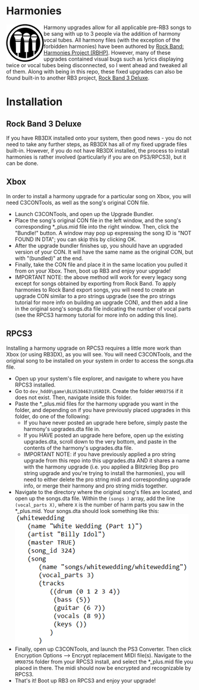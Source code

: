 # Harmonies 

<img src="../dependencies/harm3.png" width="20%" height="20%" align="left"> Harmony upgrades allow for all applicable pre-RB3 songs to be sang with up to 3 people via the addition of harmony vocal tubes. All harmony files (with the exception of the forbidden harmonies) have been authored by [Rock Band: Harmonies Project (RBHP)](https://github.com/FujiSkunk/rbhp). However, many of these upgrades contained visual bugs such as lyrics displaying twice or vocal tubes being disconnected, so I went ahead and tweaked all of them. Along with being in this repo, these fixed upgrades can also be found built-in to another RB3 project, [Rock Band 3 Deluxe](https://github.com/jnackmclain/rock-band-3-deluxe).

# Installation

## Rock Band 3 Deluxe
If you have RB3DX installed onto your system, then good news - you do not need to take any further steps, as RB3DX has all of my fixed upgrade files built-in. However, if you do not have RB3DX installed, the process to install harmonies is rather involved (particularly if you are on PS3/RPCS3), but it can be done.

## Xbox
In order to install a harmony upgrade for a particular song on Xbox, you will need C3CONTools, as well as the song's original CON file.
- Launch C3CONTools, and open up the Upgrade Bundler.
- Place the song's original CON file in the left window, and the song's corresponding *_plus.mid file into the right window. Then, click the "Bundle!" button. A window may pop up expressing the song ID is "NOT FOUND IN DTA"; you can skip this by clicking OK.
- After the upgrade bundler finishes up, you should have an upgraded version of your CON. It will have the same name as the original CON, but with "(bundled)" at the end.
- Finally, take the CON file and place it in the same location you pulled it from on your Xbox. Then, boot up RB3 and enjoy your upgrade!
- IMPORTANT NOTE: the above method will work for every legacy song except for songs obtained by exporting from Rock Band. To apply harmonies to Rock Band export songs, you will need to create an upgrade CON similar to a pro strings upgrade (see the pro strings tutorial for more info on building an upgrade CON), and then add a line in the original song's songs.dta file indicating the number of vocal parts (see the RPCS3 harmony tutorial for more info on adding this line).

## RPCS3
Installing a harmony upgrade on RPCS3 requires a little more work than Xbox (or using RB3DX), as you will see. You will need C3CONTools, and the original song to be installed on your system in order to access the songs.dta file.

- Open up your system's file explorer, and navigate to where you have RPCS3 installed. 
- Go to ```dev_hdd0\game\BLUS30463\USRDIR```. Create the folder ```HMX0756``` if it does not exist. Then, navigate inside this folder.
- Paste the *_plus.mid files for the harmony upgrade you want in the folder, and depending on if you have previously placed upgrades in this folder, do one of the following:
  - If you have never posted an upgrade here before, simply paste the harmony's upgrades.dta file in.
  - If you HAVE posted an upgrade here before, open up the existing upgrades.dta, scroll down to the very bottom, and paste in the contents of the harmony's upgrades.dta file. 
  - IMPORTANT NOTE: if you have previously applied a pro string upgrade from this repo into this upgrades.dta AND it shares a name with the harmony upgrade (i.e. you applied a Blitzkrieg Bop pro string upgrade and you're trying to install the harmonies), you will need to either delete the pro string midi and corresponding upgrade info, or merge their harmony and pro string midis together.
- Navigate to the directory where the original song's files are located, and open up the songs.dta file. Within the ```(songs )``` array, add the line ```(vocal_parts X)```, where ```X``` is the number of harm parts you saw in the *_plus.mid. Your songs.dta should look something like this: ![vocal_parts_example](../dependencies/vocal_parts_example.PNG?raw=true "songs.dta vocal_parts example")
- Finally, open up C3CONTools, and launch the PS3 Converter. Then click Encryption Options --> Encrypt replacement MIDI file(s). Navigate to the ```HMX0756``` folder from your RPCS3 install, and select the *_plus.mid file you placed in there. The midi should now be encrypted and recognizable by RPCS3.
- That's it! Boot up RB3 on RPCS3 and enjoy your upgrade!
